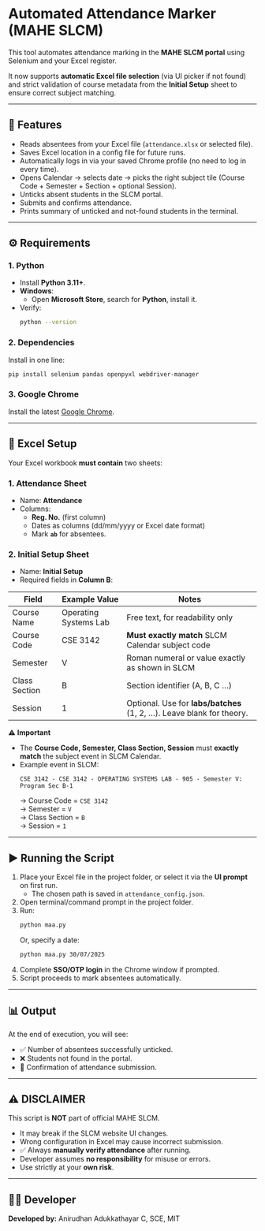 # Automated Attendance Marker (MAHE SLCM)

This tool automates attendance marking in the **MAHE SLCM portal** using Selenium and your Excel register.  

It now supports **automatic Excel file selection** (via UI picker if not found) and strict validation of course metadata from the **Initial Setup** sheet to ensure correct subject matching.

---

## 🚀 Features
- Reads absentees from your Excel file (`attendance.xlsx` or selected file).
- Saves Excel location in a config file for future runs.
- Automatically logs in via your saved Chrome profile (no need to log in every time).
- Opens Calendar → selects date → picks the right subject tile (Course Code + Semester + Section + optional Session).
- Unticks absent students in the SLCM portal.
- Submits and confirms attendance.
- Prints summary of unticked and not-found students in the terminal.

---

## ⚙️ Requirements

### 1. Python
- Install **Python 3.11+**.
- **Windows**:
  - Open **Microsoft Store**, search for **Python**, install it.
- Verify:
  ```bash
  python --version
  ```

### 2. Dependencies
Install in one line:
```bash
pip install selenium pandas openpyxl webdriver-manager
```

### 3. Google Chrome
Install the latest [Google Chrome](https://www.google.com/chrome/).  

---

## 📂 Excel Setup

Your Excel workbook **must contain** two sheets:

### 1. Attendance Sheet
- Name: **Attendance**  
- Columns:  
  - **Reg. No.** (first column)  
  - Dates as columns (dd/mm/yyyy or Excel date format)  
  - Mark **`ab`** for absentees.  

### 2. Initial Setup Sheet
- Name: **Initial Setup**  
- Required fields in **Column B**:

| Field         | Example Value              | Notes                                                                 |
|---------------|----------------------------|-----------------------------------------------------------------------|
| Course Name   | Operating Systems Lab      | Free text, for readability only                                       |
| Course Code   | CSE 3142                   | **Must exactly match** SLCM Calendar subject code                     |
| Semester      | V                          | Roman numeral or value exactly as shown in SLCM                       |
| Class Section | B                          | Section identifier (A, B, C …)                                        |
| Session       | 1                          | Optional. Use for **labs/batches** (1, 2, …). Leave blank for theory. |

⚠️ **Important**  
- The **Course Code, Semester, Class Section, Session** must **exactly match** the subject event in SLCM Calendar.  
- Example event in SLCM:  
  ```
  CSE 3142 - CSE 3142 - OPERATING SYSTEMS LAB - 905 - Semester V: Program Sec B-1
  ```
  → Course Code = `CSE 3142`  
  → Semester = `V`  
  → Class Section = `B`  
  → Session = `1`  

---

## ▶️ Running the Script

1. Place your Excel file in the project folder, or select it via the **UI prompt** on first run.  
   - The chosen path is saved in `attendance_config.json`.  
2. Open terminal/command prompt in the project folder.  
3. Run:
   ```bash
   python maa.py
   ```
   Or, specify a date:
   ```bash
   python maa.py 30/07/2025
   ```
4. Complete **SSO/OTP login** in the Chrome window if prompted.  
5. Script proceeds to mark absentees automatically.  

---

## 📊 Output
At the end of execution, you will see:

- ✅ Number of absentees successfully unticked.  
- ❌ Students not found in the portal.  
- 🎉 Confirmation of attendance submission.  

---

## ⚠️ **DISCLAIMER**

This script is **NOT** part of official MAHE SLCM.  

- It may break if the SLCM website UI changes.  
- Wrong configuration in Excel may cause incorrect submission.  
- ✅ Always **manually verify attendance** after running.  
- Developer assumes **no responsibility** for misuse or errors.  
- Use strictly at your **own risk**.  

---

## 👨‍💻 Developer
**Developed by:** Anirudhan Adukkathayar C, SCE, MIT  

